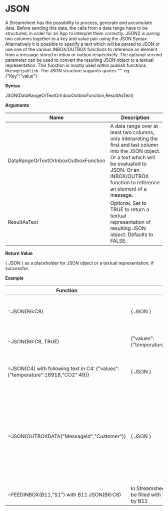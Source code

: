 # JSON

A Streamsheet has the possibility to process, generate and accumulate
data. Before sending this data, the cells from a data range have to be
structured, in order for an App to interpret them correctly. JSON() is
paring two columns together to a key and value pair using the JSON
Syntax. Alternatively it is possible to specify a text which will be
parsed to JSON or use one of the various INBOX/OUTBOX functions to
reference an element from a message stored in inbox or outbox
respectively. The optional second parameter can be used to convert the
resulting JSON object to a textual representation. This function is
mostly used within publish functions like:`mqttpublish`. The JSON
structure supports quotes "". eg. {"Key":"value"}

**Syntax**

JSON(DataRangeOrTextOrInboxOutboxFunction,ResultAsText)

**Arguments**

| Name                                 | Description                                                                                                                                                                                                            |
|--------------------------------------|------------------------------------------------------------------------------------------------------------------------------------------------------------------------------------------------------------------------|
| DataRangeOrTextOrInboxOutboxFunction | A data range over at least two columns, only interpreting the first and last column into the JSON object. Or a text which will be evaluated to JSON. Or an INBOX/OUTBOX function to reference an element of a message. |
| ResultAsText                         | Optional. Set to TRUE to return a textual representation of resulting JSON object. Defaults to FALSE.                                                                                                                  |

**Return Value**

{ JSON } as a placeholder for JSON object or a textual representation,
if successful.

**Example**

| Function                                                                       | Result                                                                   | Comment                                                                                                                                                                |
|--------------------------------------------------------------------------------|--------------------------------------------------------------------------|------------------------------------------------------------------------------------------------------------------------------------------------------------------------|
| =JSON(B6:C8)                                                                   | { JSON }                                                                 | This is the representation of a cell filled with JSON data.                                                                                                            |
| =JSON(B6:C8, TRUE)                                                             | {"values":{"temperature":16918,"CO2":49}}                                | The textual representation of resulting JSON data.                                                                                                                     |
| =JSON(C4) with following text in C4: {"values":{"temperature":16918,"CO2":49}} | { JSON }                                                                 | This is the representation of a cell filled with JSON data.                                                                                                            |
| =JSON(OUTBOXDATA("MessageId","Customer"))                                      | { JSON }                                                                 | This is the representation of a cell filled with JSON data. Internally the cell has a JSON object which represents the "Customer" value from specified outbox message. |
| =FEEDINBOX(B11,"S1") with B11 JSON(B6:C8)                                      | In Streamsheet S1 the Inbox will be filled with the JSON gathered by B11 | ![JSON](/images/JSON.PNG)                                                                                                                                              |
